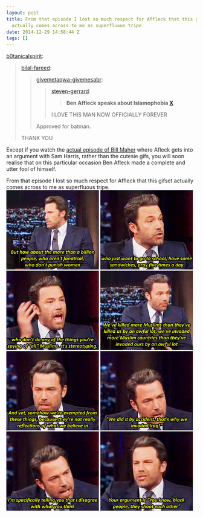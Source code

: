 ```yaml
---
layout: post
title: From that episode I lost so much respect for Affleck that this gifset
  actually comes across to me as superfluous tripe.
date: 2014-12-29 14:58:44 Z
tags: []
---
```

[b0tanicalspirit](http://b0tanicalspirit.tumblr.com/post/106419308531/bilal-fareed-givemetaqwa-givemesabr-ben):

> [bilal-fareed](http://bilal-fareed.tumblr.com/post/104065865727/givemetaqwa-givemesabr-ben-affleck-speaks):
> 
> > [givemetaqwa-givemesabr](http://givemetaqwa-givemesabr.tumblr.com/post/99154570605/ben-affleck-speaks-about-islamophobia-x-i-love):
> > 
> > > [steven-gerrard](https://steven-gerrard.tumblr.com/post/99120380360):
> > > 
> > > > **Ben Affleck speaks about Islamophobia [X](http://www.realclearpolitics.com/video/2014/10/03/bill_maher_vs_ben_affleck_on_islam_mafia_that_will_fucking_kill_you_if_you_say_the_wrong_thing.html)**
> > > 
> > > I LOVE THIS MAN NOW OFFICIALLY FOREVER
> > 
> > Approved for batman.
> 
> THANK YOU

Except if you watch the [actual episode of Bill Maher](https://www.youtube.com/watch?v=vln9D81eO60) where Afleck gets into an argument with Sam Harris, rather than the cutesie gifs, you will soon realise that on this particular occasion Ben Afleck made a complete and utter fool of himself.

From that episode I lost so much respect for Affleck that this gifset actually comes across to me as superfluous tripe.
![](/media/2014/12/106512686439_0.gif)
![](/media/2014/12/106512686439_1.gif)
![](/media/2014/12/106512686439_2.gif)
![](/media/2014/12/106512686439_3.gif)
![](/media/2014/12/106512686439_4.gif)
![](/media/2014/12/106512686439_5.gif)
![](/media/2014/12/106512686439_6.gif)
![](/media/2014/12/106512686439_7.gif)
